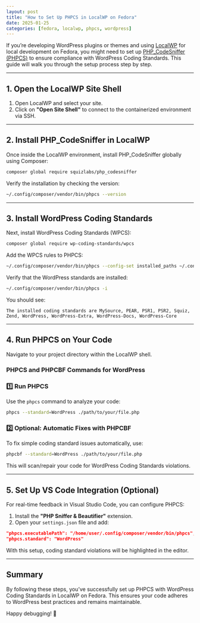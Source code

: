 ```yaml
---
layout: post
title: "How to Set Up PHPCS in LocalWP on Fedora"
date: 2025-01-25
categories: [fedora, localwp, phpcs, wordpress]
---
```


If you’re developing WordPress plugins or themes and using [LocalWP](https://localwp.com/) for local development on Fedora, you might need to set up [PHP_CodeSniffer (PHPCS)](https://github.com/squizlabs/PHP_CodeSniffer) to ensure compliance with WordPress Coding Standards. This guide will walk you through the setup process step by step.

---

## 1. Open the LocalWP Site Shell
1. Open LocalWP and select your site.
2. Click on **"Open Site Shell"** to connect to the containerized environment via SSH.

---

## 2. Install PHP_CodeSniffer in LocalWP
Once inside the LocalWP environment, install PHP_CodeSniffer globally using Composer:

```bash
composer global require squizlabs/php_codesniffer
```

Verify the installation by checking the version:

```bash
~/.config/composer/vendor/bin/phpcs --version
```

---

## 3. Install WordPress Coding Standards
Next, install WordPress Coding Standards (WPCS):

```bash
composer global require wp-coding-standards/wpcs
```

Add the WPCS rules to PHPCS:

```bash
~/.config/composer/vendor/bin/phpcs --config-set installed_paths ~/.config/composer/vendor/wp-coding-standards/wpcs
```

Verify that the WordPress standards are installed:

```bash
~/.config/composer/vendor/bin/phpcs -i
```

You should see:

```
The installed coding standards are MySource, PEAR, PSR1, PSR2, Squiz, Zend, WordPress, WordPress-Extra, WordPress-Docs, WordPress-Core
```

---

## 4. Run PHPCS on Your Code
Navigate to your project directory within the LocalWP shell. 

### PHPCS and PHPCBF Commands for WordPress

### 1️⃣ Run PHPCS
Use the `phpcs` command to analyze your code:

```bash
phpcs --standard=WordPress ./path/to/your/file.php
```

### 2️⃣ Optional: Automatic Fixes with PHPCBF
To fix simple coding standard issues automatically, use:

```bash
phpcbf --standard=WordPress ./path/to/your/file.php
```

This will scan/repair your code for WordPress Coding Standards violations.

---

## 5. Set Up VS Code Integration (Optional)
For real-time feedback in Visual Studio Code, you can configure PHPCS:

1. Install the **"PHP Sniffer & Beautifier"** extension.
2. Open your `settings.json` file and add:

```json
"phpcs.executablePath": "/home/user/.config/composer/vendor/bin/phpcs",
"phpcs.standard": "WordPress"
```

With this setup, coding standard violations will be highlighted in the editor.

---

## Summary
By following these steps, you’ve successfully set up PHPCS with WordPress Coding Standards in LocalWP on Fedora. This ensures your code adheres to WordPress best practices and remains maintainable.

Happy debugging! 🚀


